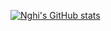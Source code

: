 [![Nghi's GitHub stats](https://github-readme-stats.vercel.app/api?username=nghi01&count_private=true&show_icons=true&theme=tokyonight&hide=stars)](https://github.com/anuraghazra/github-readme-stats)
